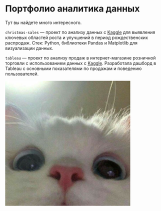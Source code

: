 # **Портфолио аналитика данных**
Тут вы найдете много интересного. 

`christmas-sales` — проект по анализу данных с [Kaggle](https://www.kaggle.com/datasets/ibikunlegabriel/christmas-sales-and-trends) для выявления ключевых областей роста и улучшений в период рождественских распродаж. Стек: Python, библиотеки Pandas и Matplotlib для визуализации данных.

`tableau` — проект по анализу продаж в интернет-магазине розничной торговли с использованием данных с [Kaggle](https://www.kaggle.com/datasets/ishanshrivastava28/tata-online-retail-dataset/data). Разработала дашборд в Tableau с основными показателями по продажам и поведению пользователей.

<img src="https://github.com/marisha-gulina/portfolio/blob/main/assets/8b0772f321bca2198113500167252a02.jpg" width="400" height="400" />

